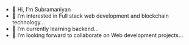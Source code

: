 - 👋 Hi, I’m Subramaniyan 
- 👀 I’m interested in Full stack web development and blockchain technology...
- 🌱 I’m currently learning backend...
- 💞️ I’m looking forward to collaborate on Web development projects...

<!---
Macky151203/Macky151203 is a ✨ special ✨ repository because its `README.md` (this file) appears on your GitHub profile.
You can click the Preview link to take a look at your changes.
--->

